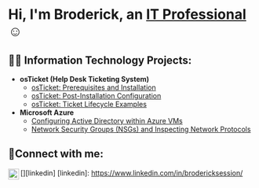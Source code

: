 <h1>Hi, I'm Broderick, an <a href="https://linkedin.com/in/Josh">IT Professional</a>☺</h1>

<h2>👨‍💻 Information Technology Projects:</h2>

- <b>osTicket (Help Desk Ticketing System)</b>
  - [osTicket: Prerequisites and Installation](https://github.com/BroderickSession/osticket-prereqs)
  - [osTicket: Post-Installation Configuration](https://github.com/BroderickSession/osticket-prereqs)
  - [osTicket: Ticket Lifecycle Examples](https://github.com/BroderickSession/osticket-prereqs)
- <b>Microsoft Azure</b>
  - [Configuring Active Directory within Azure VMs](https://github.com/BroderickSession/ActiveDirectory)
  - [Network Security Groups (NSGs) and Inspecting Network Protocols](https://github.com/BroderickSession/NetworkSecurityGroups/blob/main/README.md)

<h2>🤳Connect with me:</h2>


[<img align="left" alt="Josh | LinkedIn" width="22px" src="https://cdn.jsdelivr.net/npm/simple-icons@v3/icons/linkedin.svg" />][linkedin]
[linkedin]: https://www.linkedin.com/in/brodericksession/
